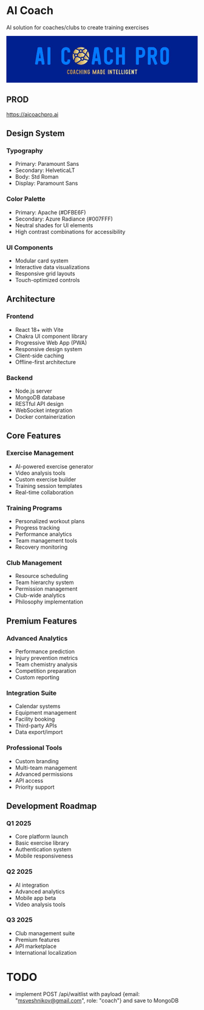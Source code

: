 # AI Coach

AI solution for coaches/clubs to create training exercises

![alt text](/public/logo.jpg)

## PROD

https://aicoachpro.ai

## Design System

### Typography

- Primary: Paramount Sans
- Secondary: HelveticaLT
- Body: Std Roman
- Display: Paramount Sans

### Color Palette

- Primary: Apache (#DFBE6F)
- Secondary: Azure Radiance (#007FFF)
- Neutral shades for UI elements
- High contrast combinations for accessibility

### UI Components

- Modular card system
- Interactive data visualizations
- Responsive grid layouts
- Touch-optimized controls

## Architecture

### Frontend

- React 18+ with Vite
- Chakra UI component library
- Progressive Web App (PWA)
- Responsive design system
- Client-side caching
- Offline-first architecture

### Backend

- Node.js server
- MongoDB database
- RESTful API design
- WebSocket integration
- Docker containerization

## Core Features

### Exercise Management

- AI-powered exercise generator
- Video analysis tools
- Custom exercise builder
- Training session templates
- Real-time collaboration

### Training Programs

- Personalized workout plans
- Progress tracking
- Performance analytics
- Team management tools
- Recovery monitoring

### Club Management

- Resource scheduling
- Team hierarchy system
- Permission management
- Club-wide analytics
- Philosophy implementation

## Premium Features

### Advanced Analytics

- Performance prediction
- Injury prevention metrics
- Team chemistry analysis
- Competition preparation
- Custom reporting

### Integration Suite

- Calendar systems
- Equipment management
- Facility booking
- Third-party APIs
- Data export/import

### Professional Tools

- Custom branding
- Multi-team management
- Advanced permissions
- API access
- Priority support

## Development Roadmap

### Q1 2025

- Core platform launch
- Basic exercise library
- Authentication system
- Mobile responsiveness

### Q2 2025

- AI integration
- Advanced analytics
- Mobile app beta
- Video analysis tools

### Q3 2025

- Club management suite
- Premium features
- API marketplace
- International localization

# TODO

- implement POST /api/waitlist with payload {email: "msveshnikov@gmail.com", role: "coach"} and save to MongoDB
